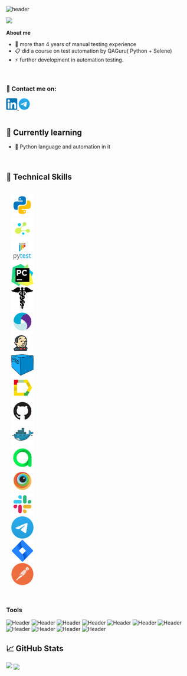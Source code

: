 ![header](https://capsule-render.vercel.app/api?type=waving&color=gradient&customColorList=24&height=200&section=header&text=Hi%20there!&fontAlignY=35&fontSize=60&desc=I'm%20Bohdan%20Obruch&descAlignY=60&descSize=50&animation=twinkling&fontColor=E9E9E9F3&descAlign=60&fontAlign=25)

<p>
  <img src="https://readme-typing-svg.herokuapp.com?color=8B5DDF&font=Lemon&size=33&center=true&vCenter=true&lines=QA+Engineer">
</p>

**About me**


- 💼 more than 4 years of manual testing experience
- 📋 did a course on test automation by QAGuru( Python + Selene)
- ⚡ further development in automation testing.
<br>


### 🤝 Contact me on:

  <div>
  <a href="https://www.linkedin.com/in/bohdan-obruch/">
    <img width="6%" src="images/logo/linkedin.svg" alt="LinkedIn"/>
  </a>
  <a href="https://t.me/BohdanO1">
    <img width="6%" src="images/logo/telegram.svg" alt="Telegram"/>
  </a>
</div>
<br>

## 🌱 Currently learning

- 📌 Python language and automation in it
<br>

## 💼 Technical Skills

<p  align="left">
<code>
  <img src="images/logo/python.svg" width="60" height="60"  alt="Python"/>
  <img src="images/logo/selene.png" width="60" height="60"  alt="Selene"/>
  <img src="images/logo/pytest.png" width="60" height="60"  alt="Pytest"/>
  <img src="images/logo/pycharm.png" width="60" height="60"  alt="PyCharm"/>
  <img src="images/logo/request.png" width="60" height="60"  alt="Requests"/>
  <img src="images/logo/appium.svg" width="60" height="60"  alt="Appium"/>
  <img src="images/logo/jenkins.png" width="50" height="50"  alt="Jenkins"/>
  <img src="images/logo/selenoid.png" width="60" height="60"  alt="Selenoid"/>
  <img src="images/logo/Allure.svg" width="60" height="60"  alt="Allure"/>
  <img src="images/logo/GitHub.svg" width="60" height="60"  alt="GitHub"/>
  <img src="images/logo/docker.svg" width="60" height="60"  alt="Docker"/>
  <img src="images/logo/Allure_TO.svg" width="60" height="60"  alt="Allure TestOps"/>
  <img src="images/logo/browserstack.svg" width="60" height="60"  alt="Browserstack"/>
  <img src="images/logo/slack.svg" width="60" height="60"  alt="Slack"/>
  <img src="images/logo/telegram.svg" width="60" height="60"  alt="Telegram"/>
  <img src="images/logo/jira.svg" width="60" height="60"  alt="Jira"/>
  <img src="images/logo/postman.png" width="60" height="60"  alt="Postman"/>
</code>
</p>
<br>

### Tools
![Header](https://img.shields.io/badge/Jira-090909?style=for-the-badge&logo=jira&logoColor=136be1)
![Header](https://img.shields.io/badge/Postman-090909?style=for-the-badge&logo=postman&logoColor=f76935)
![Header](https://img.shields.io/badge/Swagger-090909?style=for-the-badge&logo=swagger&logoColor=7ede2b)
![Header](https://img.shields.io/badge/Github-090909?style=for-the-badge&logo=github&logoColor=8cc4d7)
![Header](https://img.shields.io/badge/Figma-090909?style=for-the-badge&logo=figma&logoColor=7d5fa6)
![Header](https://img.shields.io/badge/Jenkins-090909?style=for-the-badge&logo=jenkins&logoColor=f7f7f7)
![Header](https://img.shields.io/badge/MySQL-090909?style=for-the-badge&logo=mysql&logoColor=00618a)
![Header](https://img.shields.io/badge/DevTools-090909?style=for-the-badge&logo=googlechrome&logoColor=2674f2)
![Header](https://img.shields.io/badge/Android_Studio-090909?style=for-the-badge&logo=androidstudio&logoColor=3ad07d)
![Header](https://img.shields.io/badge/Fiddler-090909?style=for-the-badge&logo=fiddler&logoColor=8cc4d7)
![Header](https://img.shields.io/badge/CharlesProxy-090909?style=for-the-badge&logo=charlesproxy&logoColor=8cc4d7)
<br>

## 📈 GitHub Stats 

![](https://github-readme-stats.vercel.app/api?username=BohdanObruch&show_icons=true&theme=radical)
<a><img align="center" src="https://github-readme-stats.vercel.app/api/top-langs/?username=BohdanObruch&layout=compact&theme=radical&hide_border=false" /></a>



